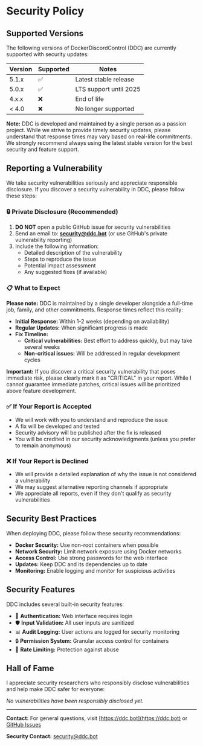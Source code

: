 # Security Policy

## Supported Versions

The following versions of DockerDiscordControl (DDC) are currently supported with security updates:

| Version | Supported          | Notes                    |
| ------- | ------------------ | ------------------------ |
| 5.1.x   | :white_check_mark: | Latest stable release    |
| 5.0.x   | :white_check_mark: | LTS support until 2025  |
| 4.x.x   | :x:                | End of life             |
| < 4.0   | :x:                | No longer supported     |

**Note:** DDC is developed and maintained by a single person as a passion project. While we strive to provide timely security updates, please understand that response times may vary based on real-life commitments. We strongly recommend always using the latest stable version for the best security and feature support.

## Reporting a Vulnerability

We take security vulnerabilities seriously and appreciate responsible disclosure. If you discover a security vulnerability in DDC, please follow these steps:

### 🔒 **Private Disclosure (Recommended)**

1. **DO NOT** open a public GitHub issue for security vulnerabilities
2. Send an email to: **security@ddc.bot** (or use GitHub's private vulnerability reporting)
3. Include the following information:
   - Detailed description of the vulnerability
   - Steps to reproduce the issue
   - Potential impact assessment
   - Any suggested fixes (if available)

### 📋 **What to Expect**

**Please note:** DDC is maintained by a single developer alongside a full-time job, family, and other commitments. Response times reflect this reality:

- **Initial Response:** Within 1-2 weeks (depending on availability)
- **Regular Updates:** When significant progress is made
- **Fix Timeline:** 
  - **Critical vulnerabilities:** Best effort to address quickly, but may take several weeks
  - **Non-critical issues:** Will be addressed in regular development cycles

**Important:** If you discover a critical security vulnerability that poses immediate risk, please clearly mark it as "CRITICAL" in your report. While I cannot guarantee immediate patches, critical issues will be prioritized above feature development.

### ✅ **If Your Report is Accepted**

- We will work with you to understand and reproduce the issue
- A fix will be developed and tested
- Security advisory will be published after the fix is released
- You will be credited in our security acknowledgments (unless you prefer to remain anonymous)

### ❌ **If Your Report is Declined**

- We will provide a detailed explanation of why the issue is not considered a vulnerability
- We may suggest alternative reporting channels if appropriate
- We appreciate all reports, even if they don't qualify as security vulnerabilities

## Security Best Practices

When deploying DDC, please follow these security recommendations:

- **Docker Security:** Use non-root containers when possible
- **Network Security:** Limit network exposure using Docker networks
- **Access Control:** Use strong passwords for the web interface
- **Updates:** Keep DDC and its dependencies up to date
- **Monitoring:** Enable logging and monitor for suspicious activities

## Security Features

DDC includes several built-in security features:

- 🔐 **Authentication:** Web interface requires login
- 🛡️ **Input Validation:** All user inputs are sanitized
- 📊 **Audit Logging:** User actions are logged for security monitoring
- 🔒 **Permission System:** Granular access control for containers
- 🚫 **Rate Limiting:** Protection against abuse

## Hall of Fame

I appreciate security researchers who responsibly disclose vulnerabilities and help make DDC safer for everyone:

*No vulnerabilities have been responsibly disclosed yet.*

---

**Contact:** For general questions, visit [https://ddc.bot](https://ddc.bot) or [GitHub Issues](https://github.com/DockerDiscordControl/DockerDiscordControl/issues)

**Security Contact:** security@ddc.bot 